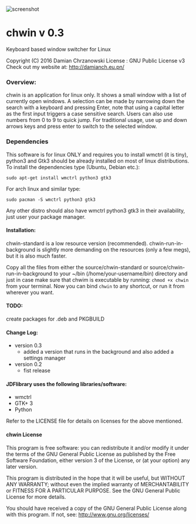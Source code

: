 ![screenshot](https://cloud.githubusercontent.com/assets/16053284/21318741/67e0896e-c602-11e6-8ea8-cbc1fbb7928b.png)

# chwin v 0.3
Keyboard based window switcher for Linux

Copyright (C) 2016 Damian Chrzanowski
License : GNU Public License v3
Check out my website at: http://damianch.eu.pn/

### Overview:
chwin is an application for linux only. It shows a small window with a list of currently open windows.
A selection can be made by narrowing down the search with a keyboard and pressing Enter, note that using a capital letter as the first input triggers a case sensitive search.
Users can also use numbers from 0 to 9 to quick jump.
For traditional usage, use up and down arrows keys and press enter to switch to the selected window.

### Dependencies
This software is for linux ONLY and requires you to install wmctrl (it is tiny), python3 and Gtk3 should be already installed on most of linux distributions.
To install the dependencies type (Ubuntu, Debian etc.):

`sudo apt-get install wmctrl python3 gtk3`

For arch linux and similar type:

`sudo pacman -S wmctrl python3 gtk3`

Any other distro should also have wmctrl python3 gtk3 in their availability, just user your package manager.

#### Installation:

chwin-standard is a low resource version (recommended).
chwin-run-in-background is slightly more demanding on the resources (only a few megs), but it is also much faster.

Copy all the files from either the source/chwin-standard or source/chwin-run-in-background
to your ~/bin (/home/your-username/bin) directory and just in case make sure that chwim is executable by running: `chmod +x chwin` from your terminal. Now you can bind `chwin` to any shortcut, or run it from wherever you want.


#### TODO:

create packages for .deb and PKGBUILD


#### Change Log:

* version 0.3
    * added a version that runs in the background and also added a settings manager
* version 0.2
    * fist release


#### JDFlibrary uses the following libraries/software:

* wmctrl
* GTK+ 3
* Python


Refer to the LICENSE file for details on licenses for the above mentioned.


#### chwin License

This program is free software: you can redistribute it and/or modify
it under the terms of the GNU General Public License as published by
the Free Software Foundation, either version 3 of the License, or
(at your option) any later version.<br>

This program is distributed in the hope that it will be useful,
but WITHOUT ANY WARRANTY; without even the implied warranty of
MERCHANTABILITY or FITNESS FOR A PARTICULAR PURPOSE.  See the
GNU General Public License for more details.

You should have received a copy of the GNU General Public License
along with this program. If not, see:
http://www.gnu.org/licenses/
